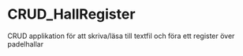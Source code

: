 # CRUD_HallRegister
CRUD applikation för att skriva/läsa till textfil och föra ett register över padelhallar
